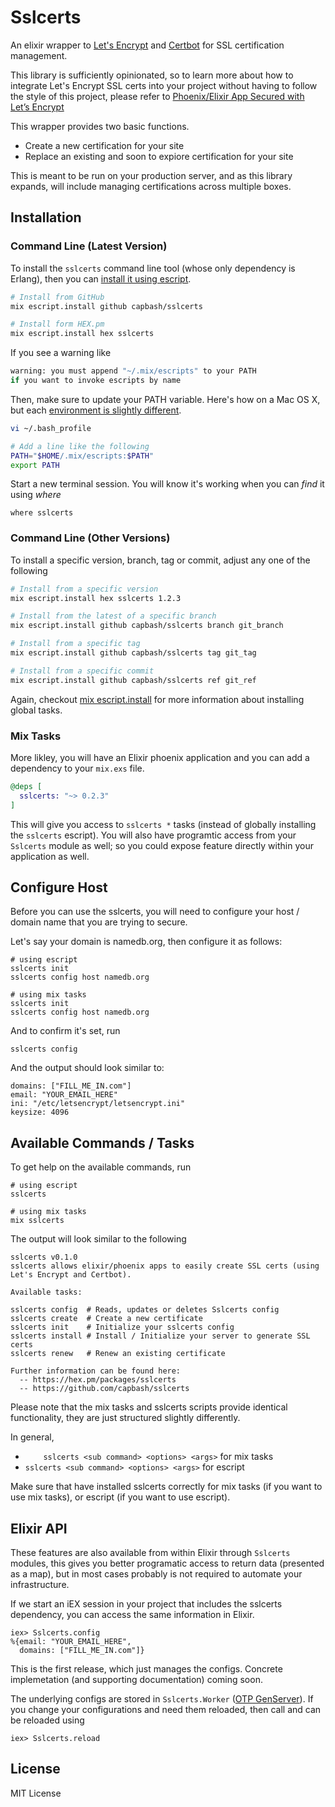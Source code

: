 # Sslcerts

An elixir wrapper to [Let's Encrypt](https://letsencrypt.org/) and [Certbot](https://certbot.eff.org/) for SSL certification management.

This library is sufficiently opinionated, so to learn more about how to integrate Let's Encrypt
SSL certs into your project without having to follow the style of this project, please
refer to [Phoenix/Elixir App Secured with Let’s Encrypt](https://medium.com/@a4word/phoenix-app-secured-with-let-s-encrypt-469ac0995775)

This wrapper provides two basic functions.

* Create a new certification for your site
* Replace an existing and soon to expiore certification for your site

This is meant to be run on your production server, and as this library expands, will include
managing certifications across multiple boxes.

## Installation

### Command Line (Latest Version)

To install the `sslcerts` command line tool (whose only dependency is Erlang), then
you can [install it using escript](https://hexdocs.pm/mix/master/Mix.Tasks.Escript.Install.html).


```bash
# Install from GitHub
mix escript.install github capbash/sslcerts

# Install form HEX.pm
mix escript.install hex sslcerts
```

If you see a warning like

```bash
warning: you must append "~/.mix/escripts" to your PATH
if you want to invoke escripts by name
```

Then, make sure to update your PATH variable.  Here's how on a Mac OS X, but each
[environment is slightly different](https://unix.stackexchange.com/questions/26047/how-to-correctly-add-a-path-to-path).

```bash
vi ~/.bash_profile

# Add a line like the following
PATH="$HOME/.mix/escripts:$PATH"
export PATH
```

Start a new terminal session. You will know it's working when you can *find* it using *where*

```
where sslcerts
```

### Command Line (Other Versions)

To install a specific version, branch, tag or commit, adjust any one of the following

```bash
# Install from a specific version
mix escript.install hex sslcerts 1.2.3

# Install from the latest of a specific branch
mix escript.install github capbash/sslcerts branch git_branch

# Install from a specific tag
mix escript.install github capbash/sslcerts tag git_tag

# Install from a specific commit
mix escript.install github capbash/sslcerts ref git_ref
```

Again, checkout [mix escript.install](https://hexdocs.pm/mix/Mix.Tasks.Escript.Install.html) for
more information about installing global tasks.

### Mix Tasks

More likley, you will have an Elixir phoenix application and you can
add a dependency to your `mix.exs` file.

```elixir
@deps [
  sslcerts: "~> 0.2.3"
]
```

This will give you access to `sslcerts *` tasks (instead of globally installing
the `sslcerts` escript). You will also have programtic access from your `Sslcerts` module
as well; so you could expose feature directly within your application as well.

## Configure Host

Before you can use the sslcerts, you will need to configure your host / domain name that
you are trying to secure.

Let's say your domain is namedb.org, then configure it as follows:

    # using escript
    sslcerts init
    sslcerts config host namedb.org

    # using mix tasks
    sslcerts init
    sslcerts config host namedb.org

And to confirm it's set, run

    sslcerts config

And the output should look similar to:

    domains: ["FILL_ME_IN.com"]
    email: "YOUR_EMAIL_HERE"
    ini: "/etc/letsencrypt/letsencrypt.ini"
    keysize: 4096

## Available Commands / Tasks

To get help on the available commands, run

    # using escript
    sslcerts

    # using mix tasks
    mix sslcerts

The output will look similar to the following

    sslcerts v0.1.0
    sslcerts allows elixir/phoenix apps to easily create SSL certs (using Let's Encrypt and Certbot).

    Available tasks:

    sslcerts config  # Reads, updates or deletes Sslcerts config
    sslcerts create  # Create a new certificate
    sslcerts init    # Initialize your sslcerts config
    sslcerts install # Install / Initialize your server to generate SSL certs
    sslcerts renew   # Renew an existing certificate

    Further information can be found here:
      -- https://hex.pm/packages/sslcerts
      -- https://github.com/capbash/sslcerts

Please note that the mix tasks and sslcerts scripts provide identical functionality,
they are just structured slightly differently.

In general,

* `    sslcerts <sub command> <options> <args>` for mix tasks
* `sslcerts <sub command> <options> <args>` for escript

Make sure that have installed sslcerts correctly for mix tasks (if you want to use mix
tasks), or escript (if you want to use escript).

## Elixir API

These features are also available from within Elixir through `Sslcerts` modules,
this gives you better programatic access to return data (presented as a map),
but in most cases probably is not required to automate your infrastructure.

If we start an iEX session in your project that includes the sslcerts dependency,
you can access the same information in Elixir.

    iex> Sslcerts.config
    %{email: "YOUR_EMAIL_HERE",
      domains: ["FILL_ME_IN.com"]}

This is the first release, which just manages the configs.  Concrete implemetation
(and supporting documentation) coming soon.

The underlying configs are stored in `Sslcerts.Worker` ([OTP GenServer](https://elixir-lang.org/getting-started/mix-otp/genserver.html)).
If you change your configurations and need them reloaded, then call
and can be reloaded using

    iex> Sslcerts.reload

## License

MIT License

